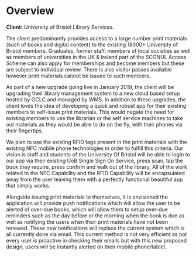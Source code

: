 # Overview

**Client:** University of Bristol Library Services.

The client predominantly provides access to a large number print materials (such of books and digital content) to the existing 18000+ University of Bristol members. Graduates, former staff, members of local societies as well as members of universities in the UK & Ireland part of the SCONUL Access Scheme can also apply for memberships and become members but these are subject to individual review. There is also visitor passes available however print materials cannot be issued to such members.

As part of a new upgrade going live in January 2019, the client will be upgrading their library management system to a new cloud based setup hosted by OCLC and managed by WMS. In addition to these upgrades, the client loves the idea of developing a quick and robust app for their existing members to self-issue print materials. This would negate the need for existing members to use the librarian or the self service machines to take out materials as they would be able to do on the fly, with their phones via their fingertips.

We plan to use the existing RFID tags present in the print materials with the existing NFC mobile phone technologies in order to fulfill this criteria. Our vision is staff and students of the University Of Bristol will be able to login to our app via their existing UoB Single Sign On Service, press scan, tap the book they require, press confirm and walk out of the library. All of the work related to the NFC Capability and the RFID Capability will be encapsulated away from the user leaving them with a perfectly functional beautiful app that simply works.

Alongside issuing print materials to themselves, it is envisioned the application will provide push notifications which will allow the user to be alerted of over-due books, which will allow them to setup over-due reminders such as the day before or the morning when the book is due as well as notifying the users when their print materials have not been renewed. These new  notifications will replace the current system which is all currently done via email. This current method is not very efficient as not every user is proactive in checking their emails but with this new proposed design, users will be instantly alerted on their mobile phone/tablet.

